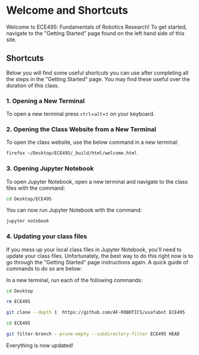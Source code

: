 # Welcome and Shortcuts

Welcome to ECE495: Fundamentals of Robotics Research! To get started, navigate to the "Getting Started" page found on the left hand side of this site.

## Shortcuts

Below you will find some useful shortcuts you can use after completing all the steps in the "Getting Started" page. You may find these useful over the duration of this class.

### 1. Opening a New Terminal

To open a new terminal press ```ctrl```+```alt```+```t``` on your keyboard.


### 2. Opening the Class Website from a New Terminal

To open the class website, use the below command in a new terminal:

```bash
firefox ~/Desktop/ECE495/_build/html/welcome.html
```

### 3. Opening Jupyter Notebook

To open Jupyter Notebook, open a new terminal and navigate to the class files with the command:

```bash
cd Desktop/ECE495
```

You can now run Jupyter Notebook with the command:

```bash
jupyter notebook
```

### 4. Updating your class files

If you mess up your local class files in Jupyter Notebook, you'll need to update your class files. Unfortunately, the best way to do this right now is to go through the "Getting Started" page instructions again. A quick guide of commands to do so are below:

In a new terminal, run each of the following commands:

```bash
cd Desktop
```

```bash
rm ECE495
```

```bash
git clone --depth 1  https://github.com/AF-ROBOTICS/usafabot ECE495
```

```bash
cd ECE495
```

```bash
git filter-branch --prune-empty --subdirectory-filter ECE495 HEAD
```

Everything is now updated!